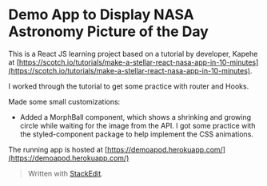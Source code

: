 # Demo App to Display NASA Astronomy Picture of the Day
This is a React JS learning project based on a tutorial by developer, Kapehe at 
[https://scotch.io/tutorials/make-a-stellar-react-nasa-app-in-10-minutes](https://scotch.io/tutorials/make-a-stellar-react-nasa-app-in-10-minutes).

I worked through the tutorial to get some practice with router and Hooks. 

Made some small customizations: 
- Added a MorphBall component, which shows a shrinking and growing circle while waiting for the image from the API. I got some practice with the styled-component package to help implement the CSS animations.

The running app is hosted at [https://demoapod.herokuapp.com/](https://demoapod.herokuapp.com/)

> Written with [StackEdit](https://stackedit.io/).